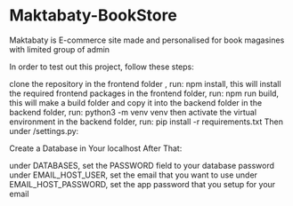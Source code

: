 # Maktabaty-BookStore
Maktabaty is E-commerce site made and personalised for book magasines with limited group of admin

In order to test out this project, follow these steps:

clone the repository
in the frontend folder , run: npm install, this will install the required frontend packages
in the frontend folder, run: npm run build, this will make a build folder and copy it into the backend folder
in the backend folder, run: python3 -m venv venv
then activate the virtual environment
in the backend folder, run: pip install -r requirements.txt
Then under /settings.py:

Create a Database in Your localhost After That:

under DATABASES, set the PASSWORD field to your database password
under EMAIL_HOST_USER, set the email that you want to use
under EMAIL_HOST_PASSWORD, set the app password that you setup for your email

